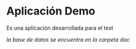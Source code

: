 # Aplicación Demo
 Es una aplicación desarrollada para el test

_la base de datos se encuentra en la carpeta doc_

